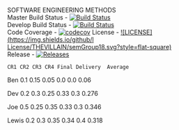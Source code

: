 
SOFTWARE ENGINEERING METHODS <br>
Master Build Status - [![Build Status](https://travis-ci.org/THEVlLLAlN/semGroup18.svg?branch=master)](https://travis-ci.org/THEVlLLAlN/semGroup18)
<br>
Develop Build Status - [![Build Status](https://travis-ci.org/THEVlLLAlN/semGroup18.svg?branch=develop)](https://travis-ci.org/THEVlLLAlN/semGroup18)
<br>
Code Coverage - [![codecov](https://codecov.io/gh/THEVlLLAlN/semGroup18/branch/master/graph/badge.svg)](https://codecov.io/gh/THEVlLLAlN/semGroup18)
License - [![LICENSE](https://img.shields.io/github/l
<br> License/THEVlLLAlN/semGroup18.svg?style=flat-square)](https://github.com/THEVlLLAlN/semGroup18/blob/master/LICENSE)
<br>
Release - [![Releases](https://img.shields.io/github/release/THEVlLLAlN/semGroup18/all.svg?style=flat-square)](https://github.com/THEVlLLAlN/semGroup18/releases)

	CR1	CR2	CR3	CR4	Final Delivery	Average
Ben	0.1	0.15	0.05	0.0	0.0	0.06

Dev	0.2	0.3	0.25	0.33	0.3	0.276

Joe	0.5	0.25	0.35	0.33	0.3	0.346

Lewis	0.2	0.3	0.35	0.34	0.4	0.318
